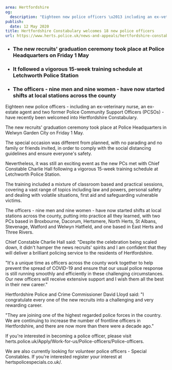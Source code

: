 ```yaml
area: Hertfordshire
og:
  description: "Eighteen new police officers \u2013 including an ex-veterinary nurse, an ex-estate agent and two former Police Community Support Officers (PCSOs) \u2013 have recently been welcomed into Hertfordshire Constabulary."
publish:
  date: 12 May 2020
title: Hertfordshire Constabulary welcomes 18 new police officers
url: https://www.herts.police.uk/news-and-appeals/hertfordshire-constabulary-welcomes-18-new-police-officers-0107
```

* ### The new recruits' graduation ceremony took place at Police Headquarters on Friday 1 May

 * ### It followed a vigorous 15-week training schedule at Letchworth Police Station

 * ### The officers - nine men and nine women - have now started shifts at local stations across the county

Eighteen new police officers - including an ex-veterinary nurse, an ex-estate agent and two former Police Community Support Officers (PCSOs) - have recently been welcomed into Hertfordshire Constabulary.

The new recruits' graduation ceremony took place at Police Headquarters in Welwyn Garden City on Friday 1 May.

The special occasion was different from planned, with no parading and no family or friends invited, in order to comply with the social distancing guidelines and ensure everyone's safety.

Nevertheless, it was still an exciting event as the new PCs met with Chief Constable Charlie Hall following a vigorous 15-week training schedule at Letchworth Police Station.

The training included a mixture of classroom based and practical sessions, covering a vast range of topics including law and powers, personal safety and dealing with volatile situations, first aid and safeguarding vulnerable victims.

The officers - nine men and nine women - have now started shifts at local stations across the county, putting into practice all they learned, with two PCs based in Broxbourne, Dacorum, Hertsmere, North Herts, St Albans, Stevenage, Watford and Welwyn Hatfield, and one based in East Herts and Three Rivers.

Chief Constable Charlie Hall said: "Despite the celebration being scaled down, it didn't hamper the news recruits' spirits and I am confident that they will deliver a brilliant policing service to the residents of Hertfordshire.

"It's a unique time as officers across the county work together to help prevent the spread of COVID-19 and ensure that our usual police response is still running smoothly and efficiently in these challenging circumstances. Our new officers will receive extensive support and I wish them all the best in their new career."

Hertfordshire Police and Crime Commissioner David Lloyd said: "I congratulate every one of the new recruits into a challenging and very rewarding career.

"They are joining one of the highest regarded police forces in the country. We are continuing to increase the number of frontline officers in Hertfordshire, and there are now more than there were a decade ago."

If you're interested in becoming a police officer, please visit herts.police.uk/Apply/Work-for-us/Police-officers/Police-officers.

We are also currently looking for volunteer police officers - Special Constables. If you're interested register your interest at hertspolicespecials.co.uk/.
